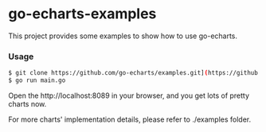 # go-echarts-examples

This project provides some examples to show how to use go-echarts.


### Usage

```bash
$ git clone https://github.com/go-echarts/examples.git](https://github.com/kimayaBasu06/Stocks-Graphing-Tool.git
$ go run main.go
``` 

Open the http://localhost:8089 in your browser, and you get lots of pretty charts now.

For more charts' implementation details, please refer to ./examples folder.
